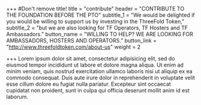 +++
#Don't remove title!
title = "contribute"
header = "CONTRIBUTE TO THE FOUNDATION BEFORE THE PTO"
subtitle_1 = "We would be delighted if you would be willing to support us by investing in the ThreeFold Token,"
subtitle_2 = "but we are also looking for TF Operators, TF Hosters and TF Ambassadors."
button_name = "WILLING TO HELP? WE ARE LOOKING FOR AMBASSADORS, HOSTERS AND OPERATORS."
button_link = "http://www.threefoldtoken.com/about-us"
weight = 2

+++
Lorem ipsum dolor sit amet, consectetur adipisicing elit, sed do eiusmod tempor incididunt ut labore et dolore magna aliqua. Ut enim ad minim veniam, quis nostrud exercitation ullamco laboris nisi ut aliquip ex ea commodo consequat. Duis aute irure dolor in reprehenderit in voluptate velit esse cillum dolore eu fugiat nulla pariatur. Excepteur sint occaecat cupidatat non proident, sunt in culpa qui officia deserunt mollit anim id est laborum.
